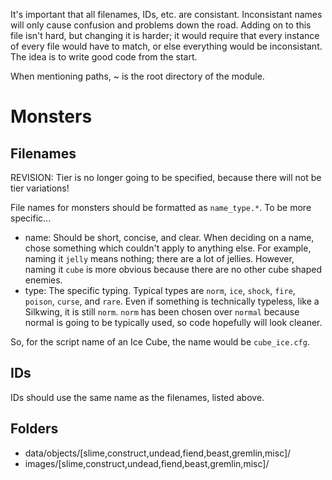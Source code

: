 It's important that all filenames, IDs, etc. are consistant. Inconsistant names will only cause confusion and problems down the road. Adding on to this file isn't hard, but changing it is harder; it would require that every instance of every file would have to match, or else everything would be inconsistant. The idea is to write good code from the start.

When mentioning paths, ~ is the root directory of the module.

Monsters
========

Filenames
---------

REVISION: Tier is no longer going to be specified, because there will not be tier variations!

File names for monsters should be formatted as `name_type.*`. To be more specific...

* name: Should be short, concise, and clear. When deciding on a name, chose something which couldn't apply to anything else. For example, naming it `jelly` means nothing; there are a lot of jellies. However, naming it `cube` is more obvious because there are no other cube shaped enemies.
* type: The specific typing. Typical types are `norm`, `ice`, `shock`, `fire`, `poison`, `curse`, and `rare`. Even if something is technically typeless, like a Silkwing, it is still `norm`. `norm` has been chosen over `normal` because normal is going to be typically used, so code hopefully will look cleaner.

So, for the script name of an Ice Cube, the name would be `cube_ice.cfg`.

IDs
---

IDs should use the same name as the filenames, listed above.

Folders
-------

* data/objects/[slime,construct,undead,fiend,beast,gremlin,misc]/
* images/[slime,construct,undead,fiend,beast,gremlin,misc]/


